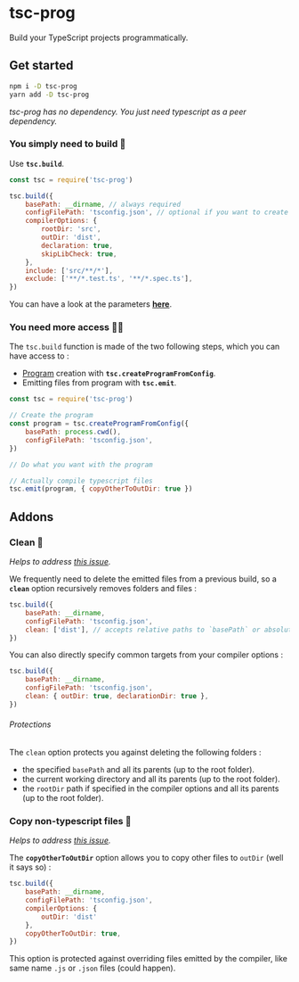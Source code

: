 # tsc-prog

Build your TypeScript projects programmatically.

## Get started

```bash
npm i -D tsc-prog
yarn add -D tsc-prog
```

_tsc-prog has no dependency. You just need typescript as a peer dependency._

### You simply need to build 👷‍

Use **`tsc.build`**.

```js
const tsc = require('tsc-prog')

tsc.build({
	basePath: __dirname, // always required
	configFilePath: 'tsconfig.json', // optional if you want to create a compilation object from scratch
	compilerOptions: {
		rootDir: 'src',
		outDir: 'dist',
		declaration: true,
		skipLibCheck: true,
	},
	include: ['src/**/*'],
	exclude: ['**/*.test.ts', '**/*.spec.ts'],
})
```

You can have a look at the parameters **[here](./src/interfaces.ts)**.

### You need more access 👨‍🏭

The `tsc.build` function is made of the two following steps, which you can have access to :

- [Program](https://github.com/microsoft/TypeScript/wiki/Architectural-Overview#data-structures) creation with **`tsc.createProgramFromConfig`**.
- Emitting files from program with **`tsc.emit`**.

```js
const tsc = require('tsc-prog')

// Create the program
const program = tsc.createProgramFromConfig({
	basePath: process.cwd(),
	configFilePath: 'tsconfig.json',
})

// Do what you want with the program

// Actually compile typescript files
tsc.emit(program, { copyOtherToOutDir: true })
```

## Addons

### Clean 🧹

_Helps to address [this issue](https://github.com/microsoft/TypeScript/issues/16057)._

We frequently need to delete the emitted files from a previous build, so a **`clean`** option recursively removes folders and files :

```js
tsc.build({
	basePath: __dirname,
	configFilePath: 'tsconfig.json',
	clean: ['dist'], // accepts relative paths to `basePath` or absolute paths
})
```

You can also directly specify common targets from your compiler options :

```js
tsc.build({
	basePath: __dirname,
	configFilePath: 'tsconfig.json',
	clean: { outDir: true, declarationDir: true },
})
```

###### Protections

The `clean` option protects you against deleting the following folders :

- the specified `basePath` and all its parents (up to the root folder).
- the current working directory and all its parents (up to the root folder).
- the `rootDir` path if specified in the compiler options and all its parents (up to the root folder).

### Copy non-typescript files 🎏

_Helps to address [this issue](https://github.com/Microsoft/TypeScript/issues/30835)._

The **`copyOtherToOutDir`** option allows you to copy other files to `outDir` (well it says so) :

```js
tsc.build({
	basePath: __dirname,
	configFilePath: 'tsconfig.json',
	compilerOptions: {
		outDir: 'dist'
	},
	copyOtherToOutDir: true,
})
```

This option is protected against overriding files emitted by the compiler, like same name `.js` or `.json` files (could happen).
